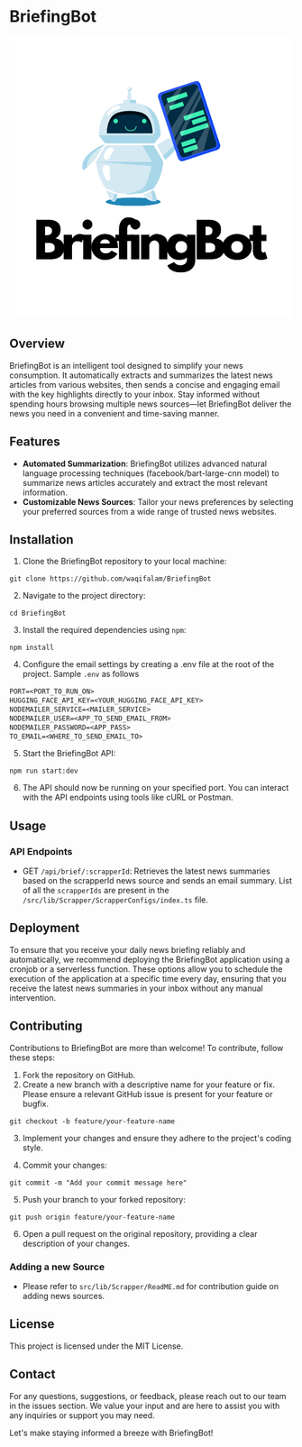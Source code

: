 # BriefingBot
![briefing-bot-logo](/briefing-bot-logo.png)

## Overview
BriefingBot is an intelligent tool designed to simplify your news consumption. It automatically extracts and summarizes the latest news articles from various websites, then sends a concise and engaging email with the key highlights directly to your inbox. Stay informed without spending hours browsing multiple news sources—let BriefingBot deliver the news you need in a convenient and time-saving manner.

## Features
- **Automated Summarization**: BriefingBot utilizes advanced natural language processing techniques (facebook/bart-large-cnn model) to summarize news articles accurately and extract the most relevant information.
- **Customizable News Sources**: Tailor your news preferences by selecting your preferred sources from a wide range of trusted news websites.

## Installation
1. Clone the BriefingBot repository to your local machine:
```
git clone https://github.com/waqifalam/BriefingBot
```

2. Navigate to the project directory:
```
cd BriefingBot
```

3. Install the required dependencies using `npm`:
```
npm install
```

4. Configure the email settings by creating a .env file at the root of the project. Sample `.env` as follows
```
PORT=<PORT_TO_RUN_ON>
HUGGING_FACE_API_KEY=<YOUR_HUGGING_FACE_API_KEY>
NODEMAILER_SERVICE=<MAILER_SERVICE>
NODEMAILER_USER=<APP_TO_SEND_EMAIL_FROM>
NODEMAILER_PASSWORD=<APP_PASS>
TO_EMAIL=<WHERE_TO_SEND_EMAIL_TO>
```

5. Start the BriefingBot API:
```
npm run start:dev
```

6. The API should now be running on your specified port. You can interact with the API endpoints using tools like cURL or Postman. 

## Usage
### API Endpoints
- GET `/api/brief/:scrapperId`: Retrieves the latest news summaries based on the scrapperId news source and sends an email summary. List of all the `scrapperIds` are present in the `/src/lib/Scrapper/ScrapperConfigs/index.ts` file.

## Deployment
To ensure that you receive your daily news briefing reliably and automatically, we recommend deploying the BriefingBot application using a cronjob or a serverless function. These options allow you to schedule the execution of the application at a specific time every day, ensuring that you receive the latest news summaries in your inbox without any manual intervention.


## Contributing
Contributions to BriefingBot are more than welcome! To contribute, follow these steps:

1. Fork the repository on GitHub.
2. Create a new branch with a descriptive name for your feature or fix. Please ensure a relevant GitHub issue is present for your feature or bugfix.
```
git checkout -b feature/your-feature-name
```

3. Implement your changes and ensure they adhere to the project's coding style.

4. Commit your changes:
```
git commit -m "Add your commit message here"
```

5. Push your branch to your forked repository:
```
git push origin feature/your-feature-name
```

6. Open a pull request on the original repository, providing a clear description of your changes.

### Adding a new Source
- Please refer to `src/lib/Scrapper/ReadME.md` for contribution guide on adding news sources.

## License
This project is licensed under the MIT License.

## Contact
For any questions, suggestions, or feedback, please reach out to our team in the issues section. We value your input and are here to assist you with any inquiries or support you may need.

Let's make staying informed a breeze with BriefingBot!
